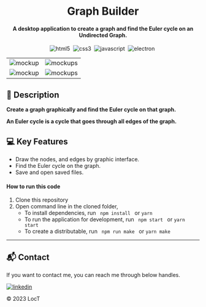 
<h1 align="center">
  Graph Builder
</h1>

<h4 align="center">A desktop application to create a graph and find the Euler cycle on an Undirected Graph.</h4>

<div align="center">

![html5](https://img.shields.io/badge/HTML5-f77f00?style=for-the-badge&logo=html5&logoColor=FFF)&nbsp;
![css3](https://img.shields.io/badge/CSS3-0077b6?style=for-the-badge&logo=css3&logoColor=FFF)&nbsp;
![javascript](https://img.shields.io/badge/Js-f6aa1c?style=for-the-badge&logo=javascript&logoColor=FFF)&nbsp;
![electron](https://img.shields.io/badge/Electron-2D3546?style=for-the-badge&logo=electron&logoColor=B9DEE6)&nbsp;

</div>

<table>
  <tr>
    <td><img src="https://github.com/locT-581/graph-builder/assets/132336957/2e5eb4df-2bc9-4cbe-b985-e999de94d43a" alt="mockup" /></td>
    <td><img src="https://github.com/locT-581/graph-builder/assets/132336957/f0cbf89c-30ae-4267-952f-03aaf91f8844" alt="mockups" /></td>
  </tr>
  <tr>
    <td><img src="https://github.com/locT-581/graph-builder/assets/132336957/630ee8fe-3a3a-484e-a9e9-779e96dd31d8" alt="mockup" /></td>
    <td><img src="https://github.com/locT-581/graph-builder/assets/132336957/cd2757ca-484c-4756-8c25-6993add0012e" alt="mockups" /></td>
  </tr>
</table>

## 📑 Description 
**Create a graph graphically and find the Euler cycle on that graph.**

**An Euler cycle is a cycle that goes through all edges of the graph.**
 
## 💻 Key Features
- Draw the nodes, and edges by graphic interface.
- Find the Euler cycle on the graph.
- Save and open saved files.

####  How to run this code
1. Clone this repository
2. Open command line in the cloned folder,
   - To install dependencies, run ```  npm install  ``` or ``` yarn ```
   - To run the application for development, run ```  npm start  ``` or ``` yarn start ```
   - To create a distributable, run ```  npm run make  ``` or ``` yarn make ```
----


## 📬 Contact

If you want to contact me, you can reach me through below handles.

[![linkedin](https://img.shields.io/badge/LinkedIn-0077B5?style=for-the-badge&logo=linkedin&logoColor=white)](https://www.linkedin.com/in/tr%E1%BA%A7n-nguy%E1%BB%85n-h%E1%BB%AFu-l%E1%BB%99c-b11a15274?lipi=urn%3Ali%3Apage%3Ad_flagship3_profile_view_base_contact_details%3B5WbL0BKYSH%2Bc335V0ESiPQ%3D%3D)

© 2023 LocT

